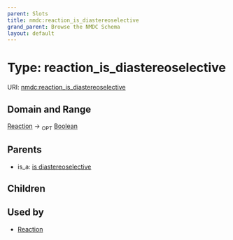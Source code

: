 ```yaml
---
parent: Slots
title: nmdc:reaction_is_diastereoselective
grand_parent: Browse the NMDC Schema
layout: default
---
```


# Type: reaction_is_diastereoselective




URI: [nmdc:reaction_is_diastereoselective](https://microbiomedata/meta/reaction_is_diastereoselective)

## Domain and Range

[Reaction](Reaction.md) ->  <sub>OPT</sub> [Boolean](types/Boolean.md)

## Parents

 *  is_a: [is diastereoselective](is_diastereoselective.md)

## Children


## Used by

 * [Reaction](Reaction.md)
